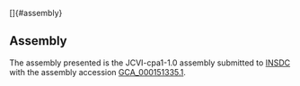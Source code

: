 []{#assembly}

Assembly
--------

The assembly presented is the JCVI-cpa1-1.0 assembly submitted to
[INSDC](http://www.insdc.org) with the assembly accession
[GCA\_000151335.1](http://www.ebi.ac.uk/ena/data/view/GCA_000151335.1).
